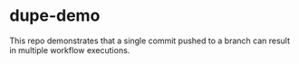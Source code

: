 # dupe-demo

This repo demonstrates that a single commit pushed to a branch can result in multiple workflow executions.